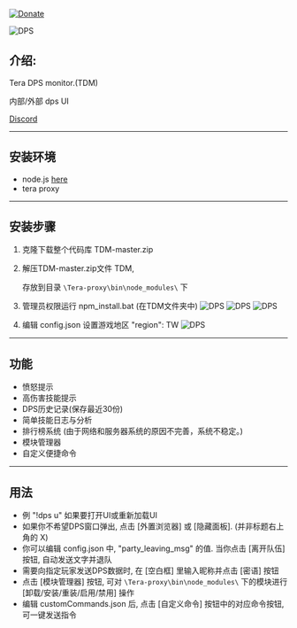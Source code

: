 [![Donate](https://img.shields.io/badge/Donate-PayPal-ff69b4.svg)](https://www.paypal.com/cgi-bin/webscr?cmd=_s-xclick&hosted_button_id=C6BU555NMQJD6)

![DPS](https://image.ibb.co/mpSFny/dps.jpg)

## 介绍:

Tera DPS monitor.(TDM)

内部/外部 dps UI

[Discord](https://discord.gg/JRa7FXd)

------------------------------

## 安装环境

- node.js  [here](https://nodejs.org/en/)
- tera proxy

------------------------------

## 安装步骤

1. 克隆下载整个代码库 TDM-master.zip

2. 解压TDM-master.zip文件 TDM,

   存放到目录 `\Tera-proxy\bin\node_modules\` 下

3. 管理员权限运行 npm_install.bat (在TDM文件夹中)
![DPS](http://imgsrc.baidu.com/forum/pic/item/e92df051352ac65cc7bfc26ef6f2b21192138aa5.jpg)
![DPS](http://imgsrc.baidu.com/forum/pic/item/6da37262f6246b60b38b1669e6f81a4c500fa256.jpg)
![DPS](http://imgsrc.baidu.com/forum/pic/item/15f609395343fbf268e3023ebd7eca8064388f08.jpg)

4. 编辑 config.json 设置游戏地区 "region": TW
![DPS](http://imgsrc.baidu.com/forum/pic/item/4744e91e3a292df5ee570808b1315c6035a87346.jpg)
------------------------------

## 功能

- 愤怒提示
- 高伤害技能提示
- DPS历史记录(保存最近30份)
- 简单技能日志与分析
- 排行榜系统 (由于网络和服务器系统的原因不完善，系统不稳定。)
- 模块管理器
- 自定义便捷命令

------------------------------

## 用法

- 例 "!dps u" 如果要打开UI或重新加载UI
- 如果你不希望DPS窗口弹出, 点击 [外置浏览器] 或 [隐藏面板]. (并非标题右上角的 X)
- 你可以编辑 config.json 中, "party_leaving_msg" 的值. 当你点击 [离开队伍] 按钮, 自动发送文字并退队
- 需要向指定玩家发送DPS数据时, 在 [空白框] 里输入昵称并点击 [密语] 按钮
- 点击 [模块管理器] 按钮, 可对 `\Tera-proxy\bin\node_modules\` 下的模块进行 [卸载/安装/重装/启用/禁用] 操作
- 编辑 customCommands.json 后, 点击 [自定义命令] 按钮中的对应命令按钮, 可一键发送指令
